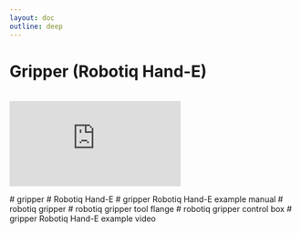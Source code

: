 ```yaml
---
layout: doc
outline: deep
---
```


# Gripper (Robotiq Hand-E)

<br>

<iframe class="iframe-resources" src="https://rainbowco-my.sharepoint.com/:p:/g/personal/hyoin_rainbow-robotics_com/EacshLwO4-xCtrSa_13ER2gBIkkoHEneGxRxRJUhx4F1Zw?e=P2dRIx&amp;action=embedview&amp;wdbipreview=true&amp;wdAr=1.7777777777777777" frameborder="0"></iframe>

\# gripper
\# Robotiq Hand-E
\# gripper Robotiq Hand-E example manual
\# robotiq gripper
\# robotiq gripper tool flange
\# robotiq gripper control box
\# gripper Robotiq Hand-E example video
